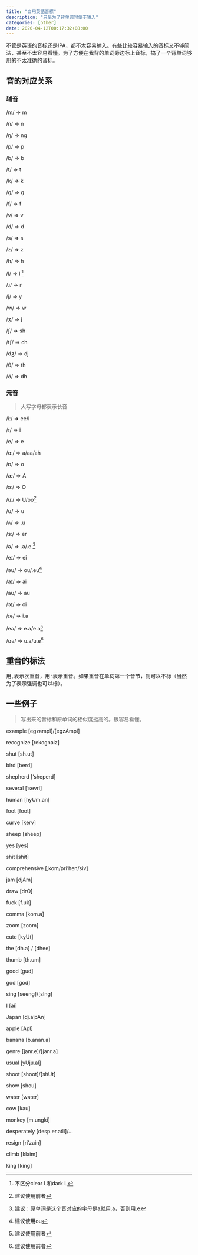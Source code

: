 ```yaml
---
title: "自用英語音標"
description: "只是为了背单词时便于输入"
categories: [other]
date: 2020-04-12T00:17:32+08:00
---
```


不管是英语的音标还是IPA，都不太容易输入。有些比较容易输入的音标又不够简洁，甚至不太容易看懂。为了方便在我背的单词旁边标上音标，搞了一个背单词够用的不太准确的音标。

## 音的对应关系

### 辅音

/m/ => m

/n/ => n

/ŋ/ => ng

/p/ => p

/b/ => b

/t/ => t

/k/ => k

/g/ => g

/f/ => f

/v/ => v

/d/ => d

/s/ => s

/z/ => z

/h/ => h

/l/ => l [^3]

/ɹ/ => r

/j/ => y

/w/ => w

/ʒ/ => j

/ʃ/ => sh

/tʃ/ => ch

/dʒ/ => dj

/θ/ => th

/ð/ => dh

### 元音

>   大写字母都表示长音

/iː/ => ee/I

/ɪ/ => i

/e/ => e

/ɑː/ => a/aa/ah

/ɒ/ => o

/æ/ => A

/ɔː/ => O

/uː/ => U/oo[^4]

/ʊ/ => u

/ʌ/ => .u

/ɜː/ => er

/ə/ => .a/.e [^1]

/eɪ/ => ei

/əʊ/ => ou/.eu[^2]

/aɪ/ => ai

/aʊ/ => au

/ɔɪ/ => oi

/ɪə/ => i.a

/eə/ => e.a/e.a[^4]

/ʊə/ => u.a/u.e[^4]

[^1]: 建议：原单词是这个音对应的字母是a就用.a，否则用.e
[^2]: 建议使用ou
[^3]: 不区分clear L和dark L
[^4]: 建议使用前者

## 重音的标法

用`,`表示次重音，用`'`表示重音。如果重音在单词第一个音节，则可以不标（当然为了表示强调也可以标）。

## 一些例子

>   写出来的音标和原单词的相似度挺高的。很容易看懂。

example [egzampl]/[egzAmpl]

recognize [rekognaiz]

shut [sh.ut]

bird [berd]

shepherd [‘sheperd]

several [‘sevrl]

human [hyUm.an]

foot [foot]

curve [kerv]

sheep [sheep]

yes [yes]

shit [shit]

comprehensive [,kom/pri’hen/siv]

jam [djAm]

draw [drO]

fuck [f.uk]

comma [kom.a]

zoom [zoom]

cute [kyUt]

the [dh.a] / [dhee]

thumb [th.um]

good [gud]

god [god]

sing [seeng]/[sIng]

I [ai]

Japan [dj.a’pAn]

apple [Apl]

banana [b.anan.a]

genre [janr.e]/[janr.a]

usual [yUju.al]

shoot [shoot]/[shUt]

show [shou]

water [water]

cow [kau]

monkey [m.ungki]

desperately [desp.er.atli]/…

resign [ri’zain]

climb [klaim]

king [king]
